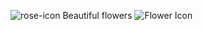 ![rose-icon](https://user-images.githubusercontent.com/73178045/107888278-840ccc80-6f20-11eb-9818-8e8296f3e358.png)    Beautiful flowers 
![Flower Icon](https://s17.picofile.com/file/8429308134/Google_Chrome_icon.png)


